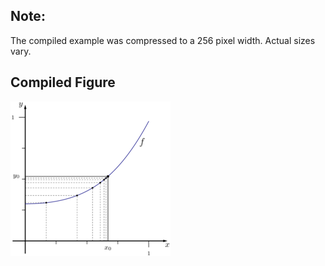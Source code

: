 Note:
-----

The compiled example was compressed to a 256
pixel width. Actual sizes vary.

Compiled Figure
---------------
![Example](Continuity_Sequence_Definition.png)
